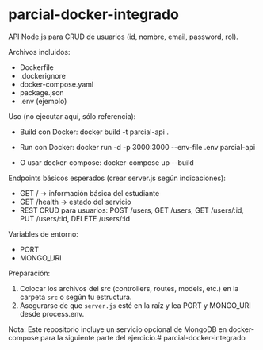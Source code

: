 # parcial-docker-integrado

API Node.js para CRUD de usuarios (id, nombre, email, password, rol).

Archivos incluidos:
- Dockerfile
- .dockerignore
- docker-compose.yaml
- package.json
- .env (ejemplo)

Uso (no ejecutar aquí, sólo referencia):
- Build con Docker:
  docker build -t parcial-api .

- Run con Docker:
  docker run -d -p 3000:3000 --env-file .env parcial-api

- O usar docker-compose:
  docker-compose up --build

Endpoints básicos esperados (crear server.js según indicaciones):
- GET /       -> información básica del estudiante
- GET /health -> estado del servicio
- REST CRUD para usuarios: POST /users, GET /users, GET /users/:id, PUT /users/:id, DELETE /users/:id

Variables de entorno:
- PORT
- MONGO_URI

Preparación:
1. Colocar los archivos del src (controllers, routes, models, etc.) en la carpeta `src` o según tu estructura.
2. Asegurarse de que `server.js` esté en la raíz y lea PORT y MONGO_URI desde process.env.

Nota: Este repositorio incluye un servicio opcional de MongoDB en docker-compose para la siguiente parte del ejercicio.# parcial-docker-integrado

